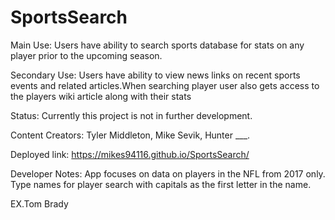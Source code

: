 # SportsSearch
Main Use: Users have ability to search sports database for stats on any player prior to the upcoming season. 

Secondary Use: Users have ability to view news links on recent sports events and related articles.When searching player user also gets access to the players wiki article along with their stats

Status: Currently this project is not in further development.

Content Creators: Tyler Middleton, Mike Sevik, Hunter ___.

Deployed link: https://mikes94116.github.io/SportsSearch/

Developer Notes: App focuses on data on players in the NFL from 2017 only. Type names for player search with capitals as the first letter in the name. 

EX.Tom Brady
